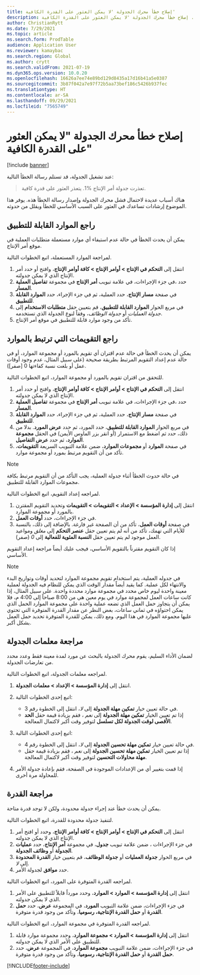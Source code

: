 ```yaml
---
title: إصلاح خطأ محرك الجدولة 'لا يمكن العثور على القدرة الكافية'
description: يوفر هذا الموضوع معلومات حول الأسباب والحلول الخاصة بخطأ 'تعذر جدولة أمر الإنتاج %1'. إصلاح خطأ محرك الجدولة 'لا يمكن العثور على القدرة الكافية'.
author: ChristianRytt
ms.date: 7/29/2021
ms.topic: article
ms.search.form: ProdTable
audience: Application User
ms.reviewer: kamaybac
ms.search.region: Global
ms.author: crytt
ms.search.validFrom: 2021-07-19
ms.dyn365.ops.version: 10.0.20
ms.openlocfilehash: 16626a7ee74e89bd129d8435a17d16b41a5e0387
ms.sourcegitcommit: 3b87f042a7e97f72b5aa73bef186c5426b937fec
ms.translationtype: HT
ms.contentlocale: ar-SA
ms.lasthandoff: 09/29/2021
ms.locfileid: "7565749"
---
```

# <a name="fix-the-not-enough-capacity-could-be-found-scheduling-engine-error"></a>إصلاح خطأ محرك الجدولة "لا يمكن العثور على القدرة الكافية"

[!include [banner](../includes/banner.md)]

عند تشغيل الجدولة، قد تستلم رسالة الخطأ التالية:

> تعذرت جدولة أمر الإنتاج %1. يتعذر العثور على قدرة كافية.

هناك أسباب عديدة لاحتمال فشل محرك الجدولة وإصدار رسالة الخطأ هذه. يوفر هذا الموضوع إرشادات تساعدك في العثور على السبب الأساسي للخطأ ويقلل من حدوثه.

## <a name="review-the-applicable-resources"></a>راجع الموارد القابلة للتطبيق

يمكن أن يحدث الخطأ في حالة عدم استيفاء أي موارد مستعملة متطلبات العملية في موقع أمر الإنتاج.

لمراجعة الموارد المستعملة، اتبع الخطوات التالية.

1. انتقل إلى **التحكم في الإنتاج \> أوامر الإنتاج \> كافة أوامر الإنتاج**، وافتح أو حدد أمر الإنتاج الذي لا يمكن جدولته.
1. في جزء الإجراءات، في علامة تبويب **أمر الإنتاج** في مجموعة **تفاصيل العملية‏‎‬**، حدد **المسار**.
1. في صفحة **مسار الإنتاج**، حدد العملية، ثم في جزء الإجراء، حدد **الموارد القابلة للتطبيق**.
1. في مربع الحوار **الموارد القابلة للتطبيق**، قم بتعيين حقل **متطلبات الاستخدام** إلى *جدولة العمليات* أو *جدولة الوظائف*، وفقاً لنوع الجدولة الذي تستخدمه.
1. تأكد من وجود موارد قابلة للتطبيق في موقع أمر الإنتاج.

## <a name="review-the-calendars-that-are-associated-with-resources"></a>راجع التقويمات التي ترتبط بالموارد

يمكن أن يحدث الخطأ في حالة عدم اقتران أي تقويم بالمورد أو مجموعة الموارد، أو في حالة عدم إعداد التقويم المرتبط بطريقة صحيحة (على سبيل المثال، عدم وجود أوقات عمل أو بلغت نسبة كفاءتها 0 \[صفر\]).

للتحقق من اقتران تقويم بالمورد أو مجموعة الموارد، اتبع الخطوات التالية.

1. انتقل إلى **التحكم في الإنتاج \> أوامر الإنتاج \> كافة أوامر الإنتاج**، وافتح أو حدد أمر الإنتاج الذي لا يمكن جدولته.
1. في جزء الإجراءات، في علامة تبويب **أمر الإنتاج** في مجموعة **تفاصيل العملية‏‎‬**، حدد **المسار**.
1. في صفحة **مسار الإنتاج**، حدد العملية، ثم في جزء الإجراء، حدد **الموارد القابلة للتطبيق**.
1. في مربع الحوار **الموارد القابلة للتطبيق**، حدد المورد، ثم حدد **عرض المورد**. بدلا من ذلك، حدد ثم اضغط مع الاستمرار (أو انقر بزر الماوس الأيمن) في الحقل **مجموعة الموارد**، ثم حدد **عرض التفاصيل**.
1. في صفحة **الموارد** أو **مجموعات الموارد**، ضمن علامة التبويب السريعة **التقويمات**، تأكد من أن التقويم مرتبط بمورد أو مجموعة موارد.

> [!NOTE]
> في حالة حدوث الخطأ أثناء جدولة العملية، يجب التأكد من أن التقويم مرتبط بكافة مجموعات الموارد القابلة للتطبيق.

لمراجعه إعداد التقويم، اتبع الخطوات التالية.

1. انتقل إلى **إدارة المؤسسة \> الإعداد \> التقويمات \> التقويمات** وتحديد التقويم المقترن بالمورد أو مجموعة الموارد.
1. في جزء الإجراءات، حدد **أوقات العمل**.
1. في صفحة **أوقات العمل**، تأكد من أن الصفحة غير فارغة. بالإضافة إلى ذلك، بالنسبة للأيام التي تهمك، تأكد من أنه لم يتم تعيين حقل **عنصر التحكم** إلى *مغلق* ومواعيد العمل موجود لم يتم تعيين حقل **النسبة المئوية للفعالية** إلى *0* (صفر).

إذا كان التقويم مقترناً بالتقويم الأساسي، فيجب عليك أيضاً مراجعة إعداد التقويم الأساسي.

> [!NOTE]
> في جدوله العملية، يتم استخدام تقويم مجموعة الموارد لتحديد أوقات وتواريخ البدء والانتهاء لكل عملية. كما يقيد أيضاً مقدار الوقت الذي يمكن للنظام فيه الجدولة لعملية معينة واحدة ليوم خاص محدد في مجموعة موارد محددة واحدة. على سبيل المثال، إذا كانت ساعات العمل لمجموعة موارد في يوم معين هي من 8:00 صباحاً إلى 4:00 م، فلا يمكن أن يتجاوز حمل العمل الذي تضعه عملية واحدة على مجموعة الموارد الحمل الذي يمكن احتواؤه في ثماني ساعات، بغض النظر عن مقدار القدرة المتوفرة التي تحتوي عليها مجموعة الموارد في هذا اليوم. ومع ذلك، يمكن للقدرة المتوفرة تحديد حمل العمل بشكل أكبر.

## <a name="review-the-scheduling-parameters"></a>مراجعة معلمات الجدولة

لضمان الأداء السليم، يقوم محرك الجدولة بالبحث عن مورد لمدة معينة فقط وعدد محدد من تعارضات الجدولة.

لمراجعه معلمات الجدولة، اتبع الخطوات التالية.

1. انتقل إلى **إدارة المؤسسة \> الإعداد \> معلمات الجدولة**.
1. اتبع إحدى الخطوات التالية:

    - في حالة تعيين خيار **تمكين مهلة الجدولة** إلى *لا*، انتقل إلى الخطوة رقم 3.
    - إذا تم تعيين الخيار **تمكين مهلة الجدولة** إلى *نعم* ، فقم بزيادة قيمة حقل **الحد الأقصى لوقت الجدولة لكل تسلسل** لتوفير وقت أكبر لاكتمال المعالجة.

1. اتبع إحدى الخطوات التالية:

    - في حالة تعيين خيار **تمكين مهلة تحسين الجدولة** إلى *لا*، انتقل إلى الخطوة رقم 4.
    - إذا تم تعيين الخيار **تمكين مهلة تحسين الجدولة** إلى *نعم* ، فقم بزيادة قيمة حقل **مهلة محاولات التحسين** لتوفير وقت أكبر لاكتمال المعالجة.

1. إذا قمت بتغيير أي من الإعدادات الموجودة في الصفحة، فقم بإعادة جدولة الأمر للمحاولة مرة أخرى.

## <a name="review-capacity"></a>مراجعة القدرة

يمكن أن يحدث خطأ عند إجراء جدولة محدودة، ولكن لا توجد قدرة متاحة.

لتنفيذ جدولة محدودة للقدرة، اتبع الخطوات التالية.

1. انتقل إلى **التحكم في الإنتاج \> أوامر الإنتاج \> كافة أوامر الإنتاج**، وحدد أو افتح أمر الإنتاج الذي لا يمكن جدولته.
1. في جزء الإجراءات ، ضمن علامة تبويب **جدول**، في مجموعة **أمر الإنتاج**، حدد **عمليات الجدولة** أو **وظائف الجدولة**.
1. في مربع الحوار **جدولة العمليات** أو **جدولة الوظائف**، قم بتعيين خيار  **القدرة المحدودة** إلى *لا*.
1. حدد **موافق** لجدولة الأمر.

لمراجعه القدرة المتوفرة على المورد، اتبع الخطوات التالية.

1. انتقل إلى **إدارة المؤسسة \> الموارد \> الموارد**، وحدد مورداً قابلاً للتطبيق على الأمر الذي لا يمكن جدولته.
1. في جزء الإجراءات، ضمن علامة التبويب **المورد**، في المجموعة **عرض**، حدد **حمل القدرة** أو **حمل القدرة الإنتاجية، رسوميا**، وتأكد من وجود قدرة متوفرة.

لمراجعه القدرة المتوفرة في مجموعة الموارد، اتبع الخطوات التالية.

1. انتقل إلى **إدارة المؤسسة \> الموارد \> مجموعة الموارد**، وحدد مجموعة موارد قابلة للتطبيق على الأمر الذي لا يمكن جدولته.
1. في جزء الإجراءات، ضمن علامة التبويب **مجموعة الموارد**، في المجموعة **عرض**، حدد **حمل القدرة** أو **حمل القدرة الإنتاجية، رسوميا**، وتأكد من وجود قدرة متوفرة.

[!INCLUDE[footer-include](../../includes/footer-banner.md)]
